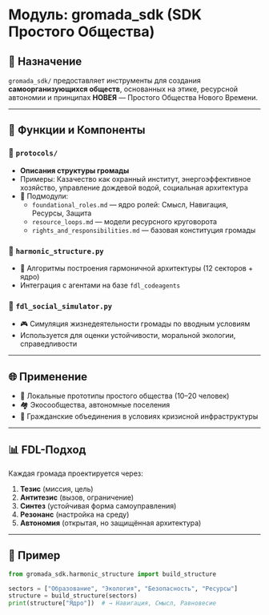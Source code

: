 # Модуль: gromada_sdk (SDK Простого Общества)

## 🧱 Назначение

`gromada_sdk/` предоставляет инструменты для создания **самоорганизующихся обществ**, основанных на этике, ресурсной автономии и принципах **НОВЕЯ** — Простого Общества Нового Времени.

---

## 🔧 Функции и Компоненты

### 🔹 `protocols/`

- **Описания структуры громады**
- Примеры: Казачество как охранный институт, энергоэффективное хозяйство, управление дождевой водой, социальная архитектура
- 📁 Подмодули:
  - `foundational_roles.md` — ядро ролей: Смысл, Навигация, Ресурсы, Защита
  - `resource_loops.md` — модели ресурсного круговорота
  - `rights_and_responsibilities.md` — базовая конституция громады

### 🔹 `harmonic_structure.py`

- 📐 Алгоритмы построения гармоничной архитектуры (12 секторов + ядро)
- Интеграция с агентами на базе `fdl_codeagents`

### 🔹 `fdl_social_simulator.py`

- 🎮 Симуляция жизнедеятельности громады по вводным условиям
- Используется для оценки устойчивости, моральной экологии, справедливости

---

## 🌐 Применение

- 📍 Локальные прототипы простого общества (10–20 человек)
- 🏘️ Экосообщества, автономные поселения
- 🤝 Гражданские объединения в условиях кризисной инфраструктуры

---

## 📊 FDL-Подход

Каждая громада проектируется через:

1. **Тезис** (миссия, цель)
2. **Антитезис** (вызов, ограничение)
3. **Синтез** (устойчивая форма самоуправления)
4. **Резонанс** (настройка на среду)
5. **Автономия** (открытая, но защищённая архитектура)

---

## 🌱 Пример

```python
from gromada_sdk.harmonic_structure import build_structure

sectors = ["Образование", "Экология", "Безопасность", "Ресурсы"]
structure = build_structure(sectors)
print(structure["Ядро"])  # → Навигация, Смысл, Равновесие
